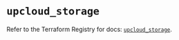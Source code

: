 # `upcloud_storage`

Refer to the Terraform Registry for docs: [`upcloud_storage`](https://registry.terraform.io/providers/upcloudltd/upcloud/5.2.0/docs/resources/storage).
